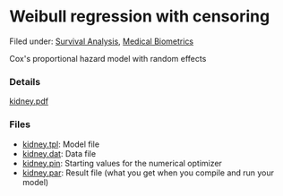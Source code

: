 #  Weibull regression with censoring

Filed under: [Survival Analysis][6], [Medical Biometrics][7]

Cox's proportional hazard model with random effects

### Details
[kidney.pdf][1]

### Files
* [kidney.tpl][2]: Model file
* [kidney.dat][3]: Data file
* [kidney.pin][4]: Starting values for the numerical optimizer  
* [kidney.par][5]: Result file (what you get when you compile and run your model)  

[1]: kidney.pdf
[2]: kidney.tpl
[3]: kidney.dat
[4]: kidney.pin
[5]: kidney.par
[6]: ./../
[7]: ./../../by-field-of-application/medical-biometrics/
